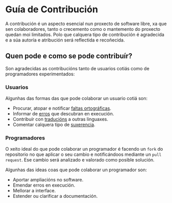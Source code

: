 # Guía de Contribución

A contribución é un aspecto esencial nun proxecto de software libre, xa que sen colaboradores, tanto o crecemento como o mantemento do proxecto quedan moi limitados. Polo que calquera tipo de contribución é agradecida e a súa autoría e atribución será reflectida e recoñecida.

## Quen pode e como se pode contribuír?

Son agradecidas as contribucións tanto de usuarios cotiás como de programadores experimentados:

### Usuarios

Algunhas das formas das que pode colaborar un usuario cotiá son:

+ Procurar, atopar e notificar [faltas ortográficas](https://gitlab.iessanclemente.net/damo/a16alejandrobp/issues/new?issue[title]=Erro%20ortográfico&issuable_template=misspelling).
+ Informar de [erros](https://gitlab.iessanclemente.net/damo/a16alejandrobp/issues/new?issue[title]=Erro%20na%20execución&issuable_template=runtime_bug) que descubran en execución.
+ Contribuír con [traducións](https://gitlab.iessanclemente.net/damo/a16alejandrobp/issues/new?issue[title]=Tradución&issuable_template=translation) a outras linguaxes.
+ Comentar calquera tipo de [suxerencia](https://gitlab.iessanclemente.net/damo/a16alejandrobp/issues/new?issue[title]=Suxerencia&issuable_template=suggestion).

### Programadores

O xeito ideal do que pode colaborar un programador é facendo un `fork` do repositorio no que aplicar o seu cambio e notificándoos mediante un `pull request`. Ese cambio será analizado e valorado como posible solución. 

Algunhas das ideas coas que pode colaborar un programador son:

+ Aportar ampliacións no software.
+ Emendar erros en execución.
+ Mellorar a interface.
+ Estender ou clarificar a documentación.